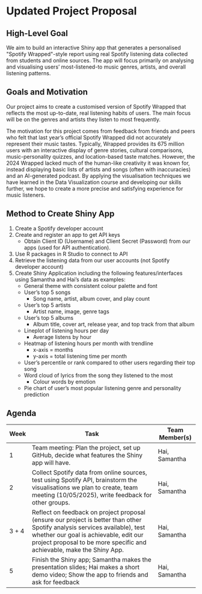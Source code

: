 # Updated Project Proposal

## High-Level Goal

We aim to build an interactive Shiny app that generates a personalised "Spotify Wrapped"-style report using real Spotify listening data collected from students and online sources. The app will focus primarily on analysing and visualising users’ most-listened-to music genres, artists, and overall listening patterns.

## Goals and Motivation

Our project aims to create a customised version of Spotify Wrapped that reflects the most up-to-date, real listening habits of users. The main focus will be on the genres and artists they listen to most frequently.

The motivation for this project comes from feedback from friends and peers who felt that last year’s official Spotify Wrapped did not accurately represent their music tastes. Typically, Wrapped provides its 675 million users with an interactive display of genre stories, cultural comparisons, music-personality quizzes, and location-based taste matches. However, the 2024 Wrapped lacked much of the human-like creativity it was known for, instead displaying basic lists of artists and songs (often with inaccuracies) and an AI-generated podcast. By applying the visualisation techniques we have learned in the Data Visualization course and developing our skills further, we hope to create a more precise and satisfying experience for music listeners.

## Method to Create Shiny App

1. Create a Spotify developer account  
2. Create and register an app to get API keys  
   - Obtain Client ID (Username) and Client Secret (Password) from our apps (used for API authentication).  
3. Use R packages in R Studio to connect to API  
4. Retrieve the listening data from our user accounts (not Spotify developer account)  
5. Create Shiny Application including the following features/interfaces using Samantha and Hai’s data as examples:
   - General theme with consistent colour palette and font
   - User’s top 5 songs  
     - Song name, artist, album cover, and play count  
   - User’s top 5 artists  
     - Artist name, image, genre tags  
   - User’s top 5 albums  
     - Album title, cover art, release year, and top track from that album  
   - Lineplot of listening hours per day  
     - Average listens by hour  
   - Heatmap of listening hours per month with trendline  
     - x-axis = months  
     - y-axis = total listening time per month  
   - User’s percentile or rank compared to other users regarding their top song  
   - Word cloud of lyrics from the song they listened to the most  
     - Colour words by emotion  
   - Pie chart of user’s most popular listening genre and personality prediction  

## Agenda

| Week | Task | Team Member(s) |
|------|------|----------------|
| 1 | Team meeting: Plan the project, set up GitHub, decide what features the Shiny app will have. | Hai, Samantha |
| 2 | Collect Spotify data from online sources, test using Spotify API, brainstorm the visualisations we plan to create, team meeting (10/05/2025), write feedback for other groups. | Hai, Samantha |
| 3 + 4 | Reflect on feedback on project proposal (ensure our project is better than other Spotify analysis services available), test whether our goal is achievable, edit our project proposal to be more specific and achievable, make the Shiny App. | Hai, Samantha |
| 5 | Finish the Shiny app; Samantha makes the presentation slides; Hai makes a short demo video; Show the app to friends and ask for feedback | Hai, Samantha |
